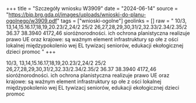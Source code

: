 +++
title = "Szczegóły wniosku W3909"
date = "2024-06-14"
source = "https://bip.brg.gda.pl/images/uploads/wnioski-do-planu-ogolnego/w3909.pdf"
tags = ["wnioski-ogolne"]
geolinks = []
raw = " 10/3, 13,14,15.16.17,18,19,20.23/2,24/2 25/2 26,27,28,29,30,31/2,32.33/2.34/2.35/2 36.37 38.3940 4172,46 sioróżnorodności. ich ochrona planistyczna realizuje prawo UE oraz krajowe: są ważnym element infrastruktury sp ołe z ości lokalnej międzypokolenio wej EL tywizacj seniorów, edukacji ekołogicznej dzieci promoc "
+++


10/3, 13,14,15.16.17,18,19,20.23/2,24/2 25/2 26,27,28,29,30,31/2,32.33/2.34/2.35/2 36.37 38.3940 4172,46
sioróżnorodności. ich ochrona planistyczna realizuje prawo UE oraz krajowe: są ważnym element infrastruktury
sp ołe z ości lokalnej międzypokolenio wej EL tywizacj seniorów, edukacji ekołogicznej dzieci promoc



